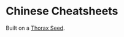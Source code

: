 Chinese Cheatsheets
===========

Built on a [Thorax Seed](http://github.com/walmartlabs/thorax-seed).
